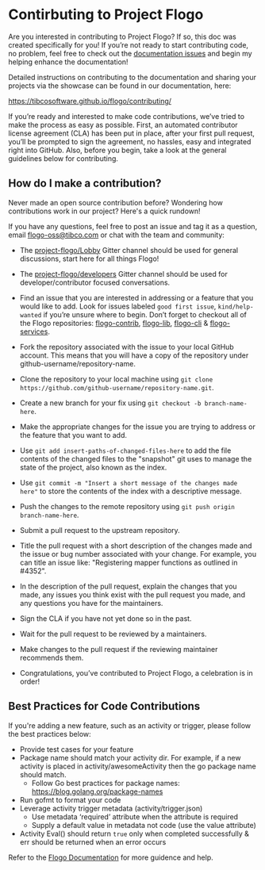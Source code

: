 # Contirbuting to Project Flogo

Are you interested in contributing to Project Flogo? If so, this doc was created specifically for you! If you’re not ready to start contributing code, no problem, feel free to check out the [documentation issues](https://github.com/TIBCOSoftware/flogo/labels/kind%2Fdocs) and begin my helping enhance the documentation!

Detailed instructions on contributing to the documentation and sharing your projects via the showcase can be found in our documentation, here:

https://tibcosoftware.github.io/flogo/contributing/

If you’re ready and interested to make code contributions, we’ve tried to make the process as easy as possible. First, an automated contributor license agreement (CLA) has been put in place, after your first pull request, you’ll be prompted to sign the agreement, no hassles, easy and integrated right into GitHub. Also, before you begin, take a look at the general guidelines below for contributing.

## How do I make a contribution?

Never made an open source contribution before? Wondering how contributions work in our project? Here's a quick rundown!

If you have any questions, feel free to post an issue and tag it as a question, email flogo-oss@tibco.com or chat with the team and community:

* The [project-flogo/Lobby](https://gitter.im/project-flogo/Lobby?utm_source=share-link&utm_medium=link&utm_campaign=share-link) Gitter channel should be used for general discussions, start here for all things Flogo!
* The [project-flogo/developers](https://gitter.im/project-flogo/developers?utm_source=share-link&utm_medium=link&utm_campaign=share-link) Gitter channel should be used for developer/contributor focused conversations. 

* Find an issue that you are interested in addressing or a feature that you would like to add. Look for issues labeled `good first issue`, `kind/help-wanted` if you’re unsure where to begin. Don’t forget to checkout all of the Flogo repositories: [flogo-contrib](https://github.com/TIBCOSoftware/flogo-contrib), [flogo-lib](https://github.com/TIBCOSoftware/flogo-lib), [flogo-cli](https://github.com/TIBCOSoftware/flogo-cli) & [flogo-services](https://github.com/TIBCOSoftware/flogo-services).
* Fork the repository associated with the issue to your local GitHub account. This means that you will have a copy of the repository under github-username/repository-name.
* Clone the repository to your local machine using `git clone https://github.com/github-username/repository-name.git`.
* Create a new branch for your fix using `git checkout -b branch-name-here`.
* Make the appropriate changes for the issue you are trying to address or the feature that you want to add.
* Use `git add insert-paths-of-changed-files-here` to add the file contents of the changed files to the "snapshot" git uses to manage the state of the project, also known as the index.
* Use `git commit -m "Insert a short message of the changes made here"` to store the contents of the index with a descriptive message.
* Push the changes to the remote repository using `git push origin branch-name-here`.
* Submit a pull request to the upstream repository.
* Title the pull request with a short description of the changes made and the issue or bug number associated with your change. For example, you can title an issue like: "Registering mapper functions as outlined in #4352".
* In the description of the pull request, explain the changes that you made, any issues you think exist with the pull request you made, and any questions you have for the maintainers.
* Sign the CLA if you have not yet done so in the past.
* Wait for the pull request to be reviewed by a maintainers.
* Make changes to the pull request if the reviewing maintainer recommends them.
* Congratulations, you’ve contributed to Project Flogo, a celebration is in order!

## Best Practices for Code Contributions

If you're adding a new feature, such as an activity or trigger, please follow the best practices below:

* Provide test cases for your feature
* Package name should match your activity dir. For example, if a new activity is placed in activity/awesomeActivity then the go package name should match.
    * Follow Go best practices for package names: https://blog.golang.org/package-names
* Run gofmt to format your code
* Leverage activity trigger metadata (activity/trigger.json)
    * Use metadata ‘required’ attribute when the attribute is required
    * Supply a default value in metadata not code (use the value attribute)
* Activity Eval() should return `true` only when completed successfully & err should be returned when an error occurs

Refer to the [Flogo Documentation](https://tibcosoftware.github.io/flogo/) for more guidence and help.